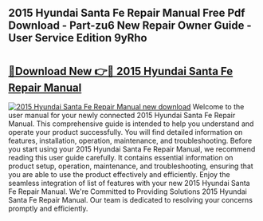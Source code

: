 ## 2015 Hyundai Santa Fe Repair Manual Free Pdf Download - Part-zu6 New Repair Owner Guide - User Service Edition 9yRho

# <h2><a href="http://bc20467.oget.top/?id=2015+Hyundai+Santa+Fe+Repair+Manual">🔗Download New 👉🔴 2015 Hyundai Santa Fe Repair Manual</a></h2>

[![2015 Hyundai Santa Fe Repair Manual new download](https://i.imgur.com/5g1atiW.png)](http://bc20467.oget.top/?id=2015+Hyundai+Santa+Fe+Repair+Manual)
Welcome to the user manual for your newly connected 2015 Hyundai Santa Fe Repair Manual. This comprehensive guide is intended to help you understand and operate your product successfully. You will find detailed information on features, installation, operation, maintenance, and troubleshooting. Before you start using your 2015 Hyundai Santa Fe Repair Manual, we recommend reading this user guide carefully. It contains essential information on product setup, operation, maintenance, and troubleshooting, ensuring that you are able to use the product effectively and efficiently. Enjoy the seamless integration of list of features with your new 2015 Hyundai Santa Fe Repair Manual. We're Committed to Providing Solutions 2015 Hyundai Santa Fe Repair Manual. Our team is dedicated to resolving your concerns promptly and efficiently.
